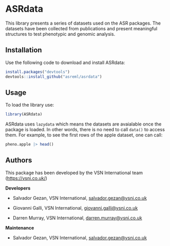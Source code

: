 # ASRdata

This library presents a series of datasets used on the ASR packages.
The datasets have been collected from publications and present
meaningful structures to test phenotypic and genomic analysis.

## Installation

Use the following code to download and install ASRdata:

```R
install.packages("devtools")
devtools::install_github("asreml/asrdata")
```

## Usage

To load the library use:

```R
library(ASRdata)
```

ASRdata uses `lazydata` which means the datasets are avaialable once the package is loaded.
In other words, there is no need to call `data()` to access them. For example, to see
the first rows of the apple dataset, one can call:

```R
pheno.apple |> head()
```

## Authors

This package has been developed by the VSN International team (https://vsni.co.uk/)

**Developers**

* Salvador Gezan, VSN International, salvador.gezan@vsni.co.uk

* Giovanni Galli, VSN International, giovanni.galli@vsni.co.uk

* Darren Murray, VSN International, darren.murray@vsni.co.uk


**Maintenance**

* Salvador Gezan, VSN International, salvador.gezan@vsni.co.uk


